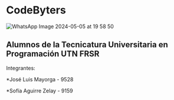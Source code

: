# CodeByters
![WhatsApp Image 2024-05-05 at 19 58 50](https://github.com/CodeStrong2023/CodeByters/assets/111624056/7febf3a8-62e8-4873-97d7-f082c9ceb738)

Alumnos de la Tecnicatura Universitaria en Programación UTN FRSR
-
Integrantes:

*José Luis Mayorga - 9528

*Sofía Aguirre Zelay - 9159
